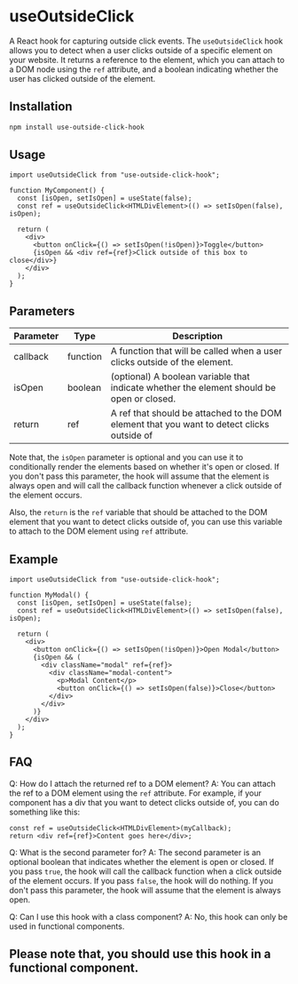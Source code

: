 # useOutsideClick

A React hook for capturing outside click events. The `useOutsideClick` hook allows you to detect when a user clicks outside of a specific element on your website. It returns a reference to the element, which you can attach to a DOM node using the `ref` attribute, and a boolean indicating whether the user has clicked outside of the element.

## Installation

```bash
npm install use-outside-click-hook

```

## Usage

```tsx
import useOutsideClick from "use-outside-click-hook";

function MyComponent() {
  const [isOpen, setIsOpen] = useState(false);
  const ref = useOutsideClick<HTMLDivElement>(() => setIsOpen(false), isOpen);

  return (
    <div>
      <button onClick={() => setIsOpen(!isOpen)}>Toggle</button>
      {isOpen && <div ref={ref}>Click outside of this box to close</div>}
    </div>
  );
}
```

## Parameters

| Parameter | Type     | Description                                                                                |
| --------- | -------- | ------------------------------------------------------------------------------------------ |
| callback  | function | A function that will be called when a user clicks outside of the element.                  |
| isOpen    | boolean  | (optional) A boolean variable that indicate whether the element should be open or closed.  |
| return    | ref      | A ref that should be attached to the DOM element that you want to detect clicks outside of |

Note that, the `isOpen` parameter is optional and you can use it to conditionally render the elements based on whether it's open or closed. If you don't pass this parameter, the hook will assume that the element is always open and will call the callback function whenever a click outside of the element occurs.

Also, the `return` is the `ref` variable that should be attached to the DOM element that you want to detect clicks outside of, you can use this variable to attach to the DOM element using `ref` attribute.

## Example

```tsx
import useOutsideClick from "use-outside-click-hook";

function MyModal() {
  const [isOpen, setIsOpen] = useState(false);
  const ref = useOutsideClick<HTMLDivElement>(() => setIsOpen(false), isOpen);

  return (
    <div>
      <button onClick={() => setIsOpen(!isOpen)}>Open Modal</button>
      {isOpen && (
        <div className="modal" ref={ref}>
          <div className="modal-content">
            <p>Modal Content</p>
            <button onClick={() => setIsOpen(false)}>Close</button>
          </div>
        </div>
      )}
    </div>
  );
}
```

## FAQ

Q: How do I attach the returned ref to a DOM element?
A: You can attach the ref to a DOM element using the `ref` attribute. For example, if your component has a div that you want to detect clicks outside of, you can do something like this:

```tsx
const ref = useOutsideClick<HTMLDivElement>(myCallback);
return <div ref={ref}>Content goes here</div>;
```

Q: What is the second parameter for?
A: The second parameter is an optional boolean that indicates whether the element is open or closed. If you pass `true`, the hook will call the callback function when a click outside of the element occurs. If you pass `false`, the hook will do nothing. If you don't pass this parameter, the hook will assume that the element is always open.

Q: Can I use this hook with a class component?
A: No, this hook can only be used in functional components.

## Please note that, you should use this hook in a functional component.
